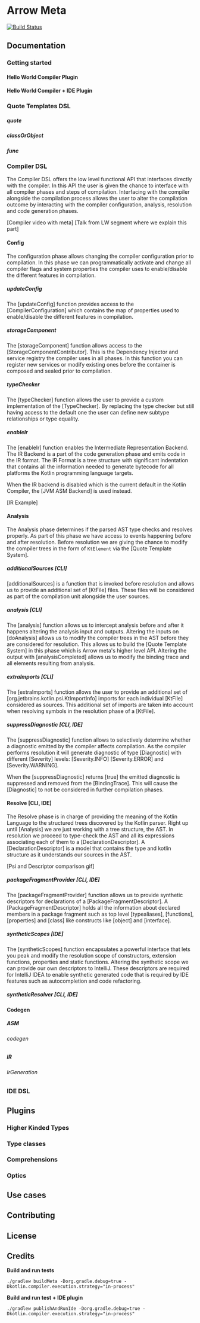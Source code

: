 # Arrow Meta

[![Build Status](https://img.shields.io/endpoint.svg?url=https%3A%2F%2Factions-badge.atrox.dev%2Farrow-kt%2Farrow-meta%2Fbadge%3Fref%3Dmaster&style=flat)](https://actions-badge.atrox.dev/arrow-kt/arrow-meta/goto?ref=master)

## Documentation

### Getting started
#### Hello World Compiler Plugin
#### Hello World Compiler + IDE Plugin

### Quote Templates DSL
##### quote
##### classOrObject
##### func

### Compiler DSL

The Compiler DSL offers the low level functional API that interfaces directly with the compiler.
In this API the user is given the chance to interface with all compiler phases and steps of compilation.
Interfacing with the compiler alongside the compilation process allows the user to alter the compilation outcome by
interacting with the compiler configuration, analysis, resolution and code generation phases.

[Compiler video with meta]
[Talk from LW segment where we explain this part]

#### Config

The configuration phase allows changing the compiler configuration prior to compilation.
In this phase we can programmatically activate and change all compiler flags and system
properties the compiler uses to enable/disable the different features in compilation.

##### updateConfig

The [updateConfig] function provides access to the [CompilerConfiguration] which contains the map of properties used
to enable/disable the different features in compilation.

##### storageComponent

The [storageComponent] function allows access to the [StorageComponentContributor]. 
This is the Dependency Injector and service registry the compiler uses in all phases.
In this function you can register new services or modify existing ones before the container is composed and sealed prior to compilation.

##### typeChecker

The [typeChecker] function allows the user to provide a custom implementation of the [TypeChecker].
By replacing the type checker but still having access to the default one the user can define new subtype relationships or type equality.

##### enableIr

The [enableIr] function enables the Intermediate Representation Backend. 
The IR Backend is a part of the code generation phase and emits code in the IR format.
The IR Format is a tree structure with significant indentation that contains all the information needed to generate bytecode
for all platforms the Kotlin programming language targets.

When the IR backend is disabled which is the current default in the Kotlin Compiler, the [JVM ASM Backend] is used instead.

[IR Example]

#### Analysis

The Analysis phase determines if the parsed AST type checks and resolves properly.
As part of this phase we have access to events happening before and after resolution.
Before resolution we are giving the chance to modify the compiler trees in the form of `KtElement` via the [Quote Template System].

##### additionalSources [CLI]

[additionalSources] is a function that is invoked before resolution and allows us to provide an additional set of [KtFile] files.
These files will be considered as part of the compilation unit alongside the user sources.

##### analysis [CLI]

The [analysis] function allows us to intercept analysis before and after it happens altering the analysis input and outputs.
Altering the inputs on [doAnalysis] allows us to modify the compiler trees in the AST before they are considered for resolution.
This allows us to build the [Quote Template System] in this phase which is Arrow meta's higher level API.
Altering the output with [analysisCompleted] allows us to modify the binding trace and all elements resulting from analysis.

##### extraImports [CLI]

The [extraImports] function allows the user to provide an additional set of [org.jetbrains.kotlin.psi.KtImportInfo] imports for
each individual [KtFile] considered as sources. 
This additional set of imports are taken into account when resolving symbols in the resolution phase of a [KtFile].

##### suppressDiagnostic [CLI, IDE]

The [suppressDiagnostic] function allows to selectively determine whether a diagnostic emitted by the compiler affects compilation.
As the compiler performs resolution it will generate diagnostic of type [Diagnostic] with different [Severity] levels:
[Severity.INFO] [Severity.ERROR] and [Severity.WARNING].

When the [suppressDiagnostic] returns [true] the emitted diagnostic is suppressed and removed from the [BindingTrace].
This will cause the [Diagnostic] to not be considered in further compilation phases.

#### Resolve [CLI, IDE]

The Resolve phase is in charge of providing the meaning of the Kotlin Language to the structured trees discovered by the Kotlin parser.
Right up until [Analysis] we are just working with a tree structure, the AST. 
In resolution we proceed to type-check the AST and all its expressions associating each of them to a [DeclarationDescriptor].
A [DeclarationDescriptor] is a model that contains the type and kotlin structure as it understands our sources in the AST.

[Psi and Descriptor comparison gif]

##### packageFragmentProvider [CLI, IDE]

The [packageFragmentProvider] function allows us to provide synthetic descriptors for declarations of a [PackageFragmentDescriptor].
A [PackageFragmentDescriptor] holds all the information about declared members in a package fragment such as top level [typealiases], [functions], [properties] and [class] like constructs like [object] and [interface].

##### syntheticScopes [IDE]

The [syntheticScopes] function encapsulates a powerful interface that lets you peak and modify the resolution scope of 
constructors, extension functions, properties and static functions. 
Altering the synthetic scope we can provide our own descriptors to IntelliJ. 
These descriptors are required for IntelliJ IDEA to enable synthetic generated code that is required by IDE features such 
as autocompletion and code refactoring.

##### syntheticResolver [CLI, IDE]


#### Codegen
##### ASM
###### codegen
##### IR
###### IrGeneration

### IDE DSL

## Plugins

### Higher Kinded Types
### Type classes
### Comprehensions
### Optics

## Use cases

## Contributing

## License

## Credits

**Build and run tests**

```
./gradlew buildMeta -Dorg.gradle.debug=true -Dkotlin.compiler.execution.strategy="in-process"
```

**Build and run test + IDE plugin**

```
./gradlew publishAndRunIde -Dorg.gradle.debug=true -Dkotlin.compiler.execution.strategy="in-process"
```
